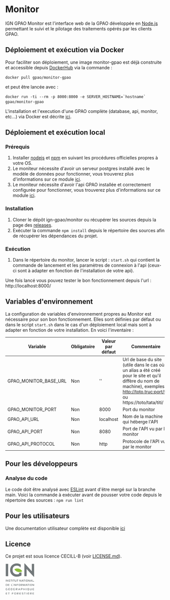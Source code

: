 # Monitor

IGN GPAO Monitor est l'interface web de la GPAO développée en [Node.js](https://nodejs.org/en) permettant le suivi et le pilotage des traitements opérés par les clients GPAO.

## Déploiement et exécution via Docker

Pour faciliter son déploiement, une image monitor-gpao est déjà construite et accessible depuis [DockerHub](https://hub.docker.com/r/gpao/monitor-gpao) via la commande :
``` shell
docker pull gpao/monitor-gpao
```
et peut être lancée avec :
``` shell
docker run -ti --rm -p 8000:8000 -e SERVER_HOSTNAME=`hostname` gpao/monitor-gpao
```

L'installation et l'execution d'une GPAO complète (database, api, monitor, etc...) via Docker est décrite [ici](https://github.com/ign-gpao/docker).

## Déploiement et exécution local

### Prérequis

1. Installer [nodejs](https://nodejs.org/en) et [npm](https://www.npmjs.com/) en suivant les procédures officielles propres à votre OS.
2. Le moniteur nécessite d'avoir un serveur postgres installé avec le modèle de données pour fonctionner, vous trouverez plus d'informations sur ce module [ici](https://github.com/ign-gpao/database).
3. Le moniteur nécessite d'avoir l'api GPAO installée et correctement configurée pour fonctionner, vous trouverez plus d'informations sur ce module [ici](https://github.com/ign-gpao/api).

### Installation

1. Cloner le dépôt ign-gpao/monitor ou récupérer les sources depuis la page des [releases](https://github.com/ign-gpao/monitor/releases).
2. Exécuter la commande  `npm install` depuis le répertoire des sources afin de récupérer les dépendances du projet.

### Exécution

1. Dans le répertoire du monitor, lancer le script : `start.sh` qui contient la commande de lancement et les paramètres de connexion à l'api (ceux-ci sont à adapter en fonction de l'installation de votre api).

Une fois lancé vous pouvez tester le bon fonctionnement depuis l'url : http://localhost:8000/

## Variables d'environnement

La configuration de variables d'environnement propres au Monitor est nécessaire pour son bon fonctionnement. Elles sont définies par défaut ou dans le script `start.sh` dans le cas d'un déploiement local mais sont à adapter en fonction de votre installation. En voici l'inventaire :

| Variable | Obligatoire | Valeur par défaut | Commentaire |
| --- | --- | --- | --- |
| GPAO_MONITOR_BASE_URL | Non | '' | Url de base du site (utile dans le cas où un alias a été créé pour le site et qu'il diffère du nom de machine), exemples : http://toto.truc:port/titi ou https://toto/tata/titi/ |
| GPAO_MONITOR_PORT | Non | 8000 | Port du monitor |
| GPAO_API_URL | Non | localhost | Nom de la machine qui héberge l'API |
| GPAO_API_PORT | Non | 8080 | Port de l'API vu par le monitor |
| GPAO_API_PROTOCOL | Non | http | Protocole de l'API vu par le monitor |

## Pour les développeurs

### Analyse du code

Le code doit être analysé avec [ESLint](https://eslint.org/) avant d'être mergé sur la branche main. Voici la commande à exécuter avant de pousser votre code depuis le répertoire des sources : `npm run lint`

## Pour les utilisateurs

Une documentation utilisateur complète est disponible [ici](https://github.com/ign-gpao/monitor/blob/main/doc_utilisateur/doc_utilisateur.md)

## Licence

Ce projet est sous licence CECILL-B (voir [LICENSE.md](https://github.com/ign-gpao/.github/blob/main/LICENSE.md)).

[![IGN](https://github.com/ign-gpao/.github/blob/main/images/logo_ign.png)](https://www.ign.fr)
